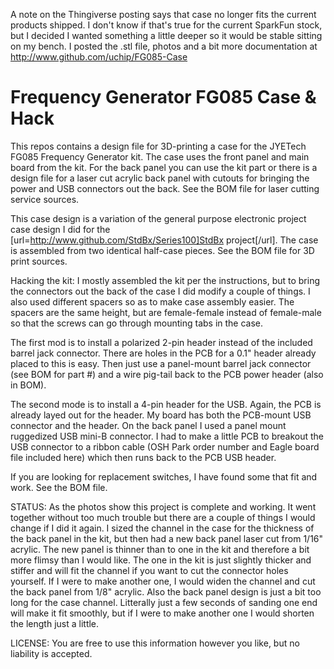 A note on the Thingiverse posting says that case no longer fits the current products shipped.  I don't know if that's true for the current SparkFun stock, but I decided I wanted something a little deeper so it would be stable sitting on my bench.  I posted the .stl file, photos and a bit more documentation at http://www.github.com/uchip/FG085-Case

Frequency Generator FG085 Case & Hack
=====================================

This repos contains a design file for 3D-printing a case for the JYETech FG085 Frequency Generator kit.  The case uses the front panel and main board from the kit.  For the back panel you can use the kit part or there is a design file for a laser cut acrylic back panel with cutouts for bringing the power and USB connectors out the back.  See the BOM file for laser cutting service sources.  

This case design is a variation of the general purpose electronic project case design I did for the [url=http://www.github.com/StdBx/Series100]StdBx project[/url].  The case is assembled from two identical half-case pieces.  See the BOM file for 3D print sources.  

Hacking the kit:  I mostly assembled the kit per the instructions, but to bring the connectors out the back of the case I did modify a couple of things.  I also used different spacers so as to make case assembly easier.  The spacers are the same height, but are female-female instead of female-male so that the screws can go through mounting tabs in the case.  

The first mod is to install a polarized 2-pin header instead of the included barrel jack connector.  There are holes in the PCB for a 0.1" header already placed to this is easy.  Then just use a panel-mount barrel jack connector (see BOM for part #) and a wire pig-tail back to the PCB power header (also in BOM).  

The second mode is to install a 4-pin header for the USB.  Again, the PCB is already layed out for the header.  My board has both the PCB-mount USB connector and the header.  On the back panel I used a panel mount ruggedized USB mini-B connector.  I had to make a little PCB to breakout the USB connector to a ribbon cable (OSH Park order number and Eagle board file included here) which then runs back to the PCB USB header.  

If you are looking for replacement switches, I have found some that fit and work.  See the BOM file.  

STATUS: As the photos show this project is complete and working.  It went together without too much trouble but there are a couple of things I would change if I did it again.  I sized the channel in the case for the thickness of the back panel in the kit, but then had a new back panel laser cut from 1/16" acrylic.  The new panel is thinner than to one in the kit and therefore a bit more flimsy than I would like.  The one in the kit is just slightly thicker and stiffer and will fit the channel if you want to cut the connector holes yourself.  If I were to make another one, I would widen the channel and cut the back panel from 1/8" acrylic.  Also the back panel design is just a bit too long for the case channel.  Litterally just a few seconds of sanding one end will make it fit smoothly, but if I were to make another one I would shorten the length just a little.  

LICENSE: You are free to use this information however you like, but no liability is accepted.  

